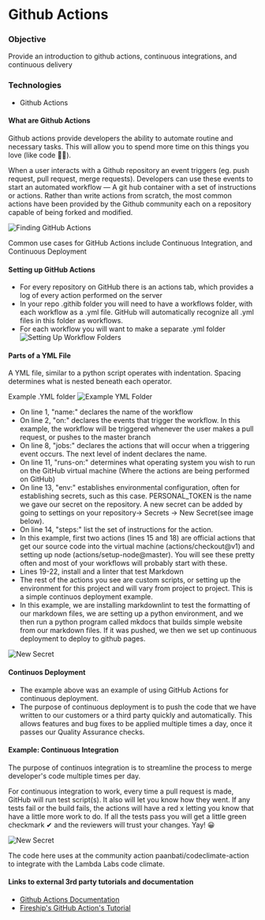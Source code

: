 # Github Actions

### Objective

Provide an introduction to github actions, continuous integrations, and continuous delivery

### Technologies

* Github Actions

#### What are Github Actions

Github actions provide developers the ability to automate routine and necessary tasks. This will allow you to spend more time on this things you love \(like code 👨‍💻\).

When a user interacts with a Github repository an event triggers \(eg. push request, pull request, merge requests\). Developers can use these events to start an automated workflow — A git hub container with a set of instructions or actions. Rather than write actions from scratch, the most common actions have been provided by the Github community each on a repository capable of being forked and modified.

![Finding GitHub Actions](../assets/images/github-actions/findingActions.png)

Common use cases for GitHub Actions include Continuous Integration, and Continuous Deployment

#### Setting up GitHub Actions

* For every repository on GitHub there is an actions tab, which provides a log of every action performed on the server
* In your repo .githib folder you will need to have a workflows folder, with each workflow as a .yml file. GitHub will automatically recognize all .yml files in this folder as workflows.
* For each workflow you will want to make a separate .yml folder ![Setting Up Workflow Folders](../assets/images/github-actions/workflowFolder.png)

#### Parts of a YML File

A YML file, similar to a python script operates with indentation. Spacing determines what is nested beneath each operator.

Example .YML folder ![Example YML Folder](../assets/images/github-actions/ymlexample.png)

* On line 1, "name:" declares the name of the workflow
* On line 2, "on:" declares the events that trigger the workflow. In this example, the workflow will be triggered whenever the user makes a pull request, or pushes to the master branch
* On line 8, "jobs:" declares the actions that will occur when a triggering event occurs. The next level of indent declares the name.
* On line 11, "runs-on:" determines what operating system you wish to run on the GitHub virtual machine \(Where the actions are being performed on GitHub\)
* On line 13, "env:" establishes environmental configuration, often for establishing secrets, such as this case. PERSONAL\_TOKEN is the name we gave our secret on the repository. A new secret can be added by going to settings on your repository-&gt; Secrets -&gt; New Secret\(see image below\).
* On line 14, "steps:" list the set of instructions for the action.
* In this example, first two actions \(lines 15 and 18\) are official actions that get our source code into the virtual machine \(actions/checkout@v1\) and setting up node \(actions/setup-node@master\). You will see these pretty often and most of your workflows will probably start with these.
* Lines 19-22, install and a linter that test Markdown
* The rest of the actions you see are custom scripts, or setting up the environment for this project and will vary from project to project. This is a simple continuos deployment example.
* In this example, we are installing markdownlint to test the formatting of our markdown files, we are setting up a python environment, and we then run a python program called mkdocs that builds simple website from our markdown files. If it was pushed, we then we set up continuous deployment to deploy to github pages.

![New Secret](../assets/images/github-actions/newSecret.png)

#### Continuos Deployment

* The example above was an example of using GitHub Actions for continuous deployment.
* The purpose of continuous deployment is to push the code that we have written to our customers or a third party quickly and automatically. This allows features and bug fixes to be applied multiple times a day, once it passes our Quality Assurance checks.

#### Example: Continuous Integration

The purpose of continuos integration is to streamline the process to merge developer's code multiple times per day.

For continuous integration to work, every time a pull request is made, GitHub will run test script\(s\). It also will let you know how they went. If any tests fail or the build fails, the actions will have a red x letting you know that have a little more work to do. If all the tests pass you will get a little green checkmark ✔ and the reviewers will trust your changes. Yay! 😀

![New Secret](../assets/images/github-actions/contIntCodeCov.png)

The code here uses at the community action paanbati/codeclimate-action to integrate with the Lambda Labs code climate.

#### Links to external 3rd party tutorials and documentation

* [Github Actions Documentation](https://help.github.com/en/actions)
* [Fireship's GitHub Action's Tutorial](https://www.youtube.com/watch?v=eB0nUzAI7M8&t)

